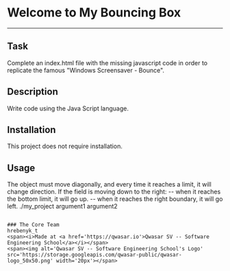 # Welcome to My Bouncing Box
***

## Task
Complete an index.html file with the missing javascript code in order to replicate the famous "Windows Screensaver - Bounce".
## Description
Write code using the Java Script language.
## Installation
This project does not require installation.
## Usage

The object must move diagonally, and every time it reaches a limit, 
it will change direction. If the field is moving down to the right: -- when it reaches the bottom limit, 
it will go up. -- when it reaches the right boundary, it will go left.
./my_project argument1 argument2
```

### The Core Team
hrebenyk_t
<span><i>Made at <a href='https://qwasar.io'>Qwasar SV -- Software Engineering School</a></i></span>
<span><img alt='Qwasar SV -- Software Engineering School's Logo' src='https://storage.googleapis.com/qwasar-public/qwasar-logo_50x50.png' width='20px'></span>
